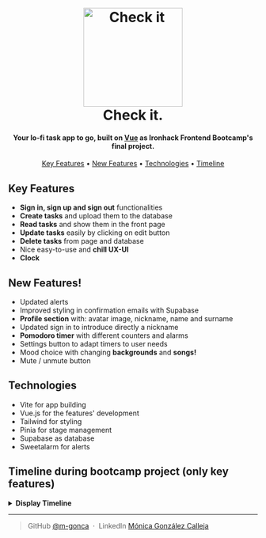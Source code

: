 <h1 align="center">
  <br>
  <a href="https://check-it-app.vercel.app/"><img src="https://res.cloudinary.com/dmcofgm8p/image/upload/v1661129610/final%20project/Recurso_12_yu4gbt.png" alt="Check it" width="200"></a>
  <br>
  Check it.
  <br>
</h1>

<h4 align="center">Your lo-fi task app to go, built on <a href="https://vuejs.org/" target="_blank">Vue</a> as Ironhack Frontend Bootcamp's final project.</h4>

<p align="center">
	<a href="#key-features">Key Features</a> •
	<a href="#key-features">New Features</a> •
	<a href="#key-features">Technologies</a> •
	<a href="#key-features">Timeline</a>
</p>

## Key Features

- **Sign in, sign up and sign out** functionalities
- **Create tasks** and upload them to the database
- **Read tasks** and show them in the front page
- **Update tasks** easily by clicking on edit button
- **Delete tasks** from page and database
- Nice easy-to-use and **chill UX-UI**
- **Clock**

## New Features!

- Updated alerts
- Improved styling in confirmation emails with Supabase
- **Profile section** with: avatar image, nickname, name and surname
- Updated sign in to introduce directly a nickname
- **Pomodoro timer** with different counters and alarms
- Settings button to adapt timers to user needs
- Mood choice with changing **backgrounds** and **songs!**
- Mute / unmute button

## Technologies

- Vite for app building
- Vue.js for the features' development
- Tailwind for styling
- Pinia for stage management
- Supabase as database
- Sweetalarm for alerts


## Timeline during bootcamp project (only key features)

<details><summary><b>Display Timeline</b></summary>

### Friday 19/08

```
Project Structure:

 - Stablishing main functionalities
 - Creation of sign in - sign up components linked to Supabase
 - Start basic styling with Tailwind on mobile format

```

### Monday 22/08

```
 - Creation of new task component to push user's tasks
 - Connection to Supabase stablished

```

### Tuesday 23/08

```
 - Frontend update with new tasks showing on home page
 - Edit button added and linked to database
 - Done/undone toggle button updated and linked to database
 - Delete button created ands linked to database
 - Start of UX-UI design

```

### Wednesday 24/08

```
 - Follow up on UX-UI design
 - Full responsiveness for laptop with Tailwind
 - Debugging
 - Review 1-on-1 with Teacher

```

### Thursday 25/08

```
 - Deployment of the Site with Vercel
 - Clock component linked to view in navbar
 - Views with the Router Link for upcoming Pomodoro and Calendar features
 - Hamburguer menu with new router views
 - Footer created

```

### Friday 26/08

```
 - Preparing upcoming presentation
 - Final presentation
 - Give and receive Feedback to/from peers

```
  </details>

---

> GitHub [@m-gonca](https://github.com/m-gonca) &nbsp;&middot;&nbsp;
> LinkedIn [Mónica González Calleja](https://www.linkedin.com/in/monica-gonzalez-calleja/)
